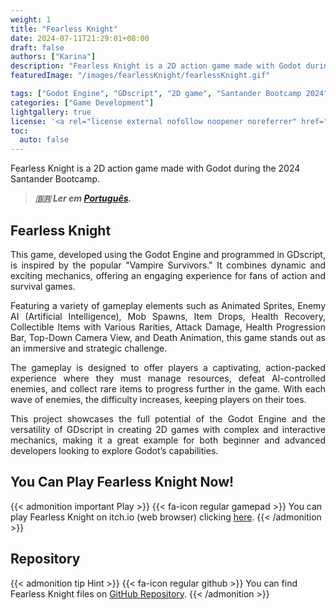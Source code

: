 ```yaml
---
weight: 1
title: "Fearless Knight"
date: 2024-07-11T21:29:01+08:00
draft: false
authors: ["Karina"]
description: "Fearless Knight is a 2D action game made with Godot during the 2024 Santander Bootcamp."
featuredImage: "/images/fearlessKnight/fearlessKnight.gif"

tags: ["Godot Engine", "GDscript", "2D game", "Santander Bootcamp 2024", "action game"]
categories: ["Game Development"]
lightgallery: true
license: '<a rel="license external nofollow noopener noreferrer" href="https://creativecommons.org/licenses/by-nc/4.0/" target="_blank">CC BY-NC 4.0</a>'
toc:
  auto: false
---
```


Fearless Knight is a 2D action game made with Godot during the 2024 Santander Bootcamp.

<!--more-->

> ***🇧🇷 Ler em [Português](http://karinagante.github.io/pt-br/fearless-knight).***

## Fearless Knight

<p align="justify">This game, developed using the Godot Engine and programmed in GDscript, is inspired by the popular "Vampire Survivors." It combines dynamic and exciting mechanics, offering an engaging experience for fans of action and survival games.</p>

<p align="justify">Featuring a variety of gameplay elements such as Animated Sprites, Enemy AI (Artificial Intelligence), Mob Spawns, Item Drops, Health Recovery, Collectible Items with Various Rarities, Attack Damage, Health Progression Bar, Top-Down Camera View, and Death Animation, this game stands out as an immersive and strategic challenge. </p>

<p align="justify">The gameplay is designed to offer players a captivating, action-packed experience where they must manage resources, defeat AI-controlled enemies, and collect rare items to progress further in the game. With each wave of enemies, the difficulty increases, keeping players on their toes.</p>

<p align="justify">This project showcases the full potential of the Godot Engine and the versatility of GDscript in creating 2D games with complex and interactive mechanics, making it a great example for both beginner and advanced developers looking to explore Godot’s capabilities.</p>

## You Can Play Fearless Knight Now!

{{< admonition important Play >}} 
{{< fa-icon regular gamepad >}} 
You can play Fearless Knight on itch.io (web browser) clicking [here](https://nookaa.itch.io/fearless-knight).
{{< /admonition >}}

## Repository

{{< admonition tip Hint >}} 
{{< fa-icon regular github >}} 
You can find Fearless Knight files on [GitHub Repository](https://github.com/KarinaGante/BootcampSantander).
{{< /admonition >}}
